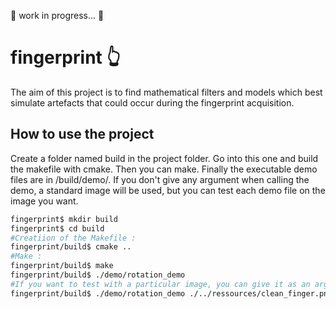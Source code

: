 :construction: work in progress... :construction:

# fingerprint 👆
The aim of this project is to find mathematical filters and models which best simulate artefacts that could occur during the fingerprint acquisition.
## How to use the project
Create a folder named build in the project folder. Go into this one and build the makefile with cmake. Then you can make. Finally the executable demo files are in /build/demo/. If you don't give any argument when calling the demo, a standard image will be used, but you can test each demo file on the image you want.

```bash
fingerprint$ mkdir build
fingerprint$ cd build
#Creatiion of the Makefile :
fingerprint/build$ cmake ..
#Make :
fingerprint/build$ make
fingerprint/build$ ./demo/rotation_demo
#If you want to test with a particular image, you can give it as an argument :
fingerprint/build$ ./demo/rotation_demo ./../ressources/clean_finger.png
```
